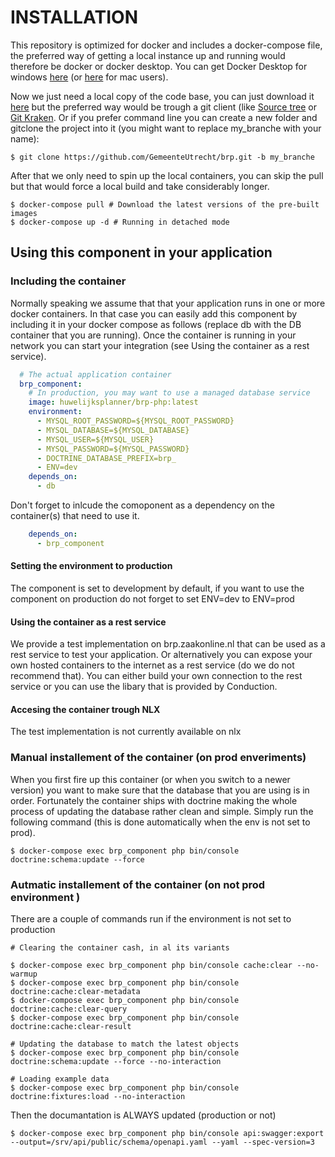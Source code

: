 # INSTALLATION

This repository is optimized for docker and includes a docker-compose file, the preferred way of getting a local instance up and running would therefore be docker or docker desktop. You can get Docker Desktop for windows [here](https://docs.docker.com/docker-for-windows/) (or [here](https://docs.docker.com/docker-for-mac/) for mac users). 

Now we just need a local copy of the code base, you can just download it [here](https://github.com/GemeenteUtrecht/brp/archive/master.zip) but the preferred way would be trough a git client (like [Source tree](https://www.sourcetreeapp.com/) or [Git Kraken](https://www.gitkraken.com/). Or if you prefer command line you can create a new folder and gitclone the project into it (you might want to replace my_branche with your name):

```CLI
$ git clone https://github.com/GemeenteUtrecht/brp.git -b my_branche
```

After that we only need to spin up the local containers, you can skip the pull but that would force a local build and take considerably longer.

```CLI
$ docker-compose pull # Download the latest versions of the pre-built images
$ docker-compose up -d # Running in detached mode
```

## Using this component in your application

### Including the container
Normally speaking we assume that that your application runs in one or more docker containers. In that case you can easily add this component by including it in your docker compose as follows (replace db with the DB container that you are running). Once the container is running in your network you can start your integration (see Using the container as a rest service).

```YAML
  # The actual application container
  brp_component:
    # In production, you may want to use a managed database service
    image: huwelijksplanner/brp-php:latest
    environment:
      - MYSQL_ROOT_PASSWORD=${MYSQL_ROOT_PASSWORD}
      - MYSQL_DATABASE=${MYSQL_DATABASE}
      - MYSQL_USER=${MYSQL_USER} 
      - MYSQL_PASSWORD=${MYSQL_PASSWORD}
      - DOCTRINE_DATABASE_PREFIX=brp_
      - ENV=dev
    depends_on:
      - db
```      

Don't forget to inlcude the comoponent as a dependency on the container(s) that need to use it.

```YAML
    depends_on:
      - brp_component
```      

#### Setting the environment to production
The component is set to development by default, if you want to use the component on production do not forget to set ENV=dev to ENV=prod

#### Using the container as a rest service
We provide a test implementation on brp.zaakonline.nl that can be used as a rest service to test your application. Or alternatively you can expose your own hosted containers to the internet as a rest service (do we do not recommend that). You can either build your own connection to the rest service or you can use the libary that is provided by Conduction.   

#### Accesing the container trough NLX
The test implementation is not currently available on nlx

### Manual installement of the container (on prod enveriments)
When you first fire up this container (or when you switch to a newer version) you want to make sure that the database that you are using is in order. Fortunately the container ships with doctrine making the whole process of updating the database rather clean and simple. Simply run the following command (this is done automatically when the env is not set to prod).

```CLI
$ docker-compose exec brp_component php bin/console doctrine:schema:update --force
``` 

### Autmatic installement of the container (on not prod environment )
There are a couple of commands run if the environment is not set to production 
```CLI
# Clearing the container cash, in al its variants

$ docker-compose exec brp_component php bin/console cache:clear --no-warmup 
$ docker-compose exec brp_component php bin/console doctrine:cache:clear-metadata 
$ docker-compose exec brp_component php bin/console doctrine:cache:clear-query
$ docker-compose exec brp_component php bin/console doctrine:cache:clear-result

# Updating the database to match the latest objects
$ docker-compose exec brp_component php bin/console doctrine:schema:update --force --no-interaction

# Loading example data
$ docker-compose exec brp_component php bin/console doctrine:fixtures:load --no-interaction 
``` 
Then the documantation is ALWAYS updated (production or not)
```CLI
$ docker-compose exec brp_component php bin/console api:swagger:export --output=/srv/api/public/schema/openapi.yaml --yaml --spec-version=3
``` 
